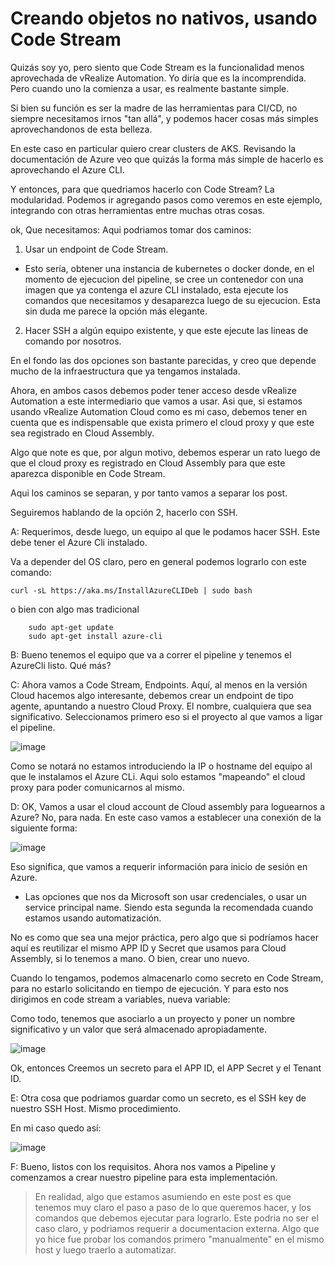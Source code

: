 
<h1> Creando objetos no nativos, usando Code Stream</h1>

Quizás soy yo, pero siento que Code Stream es la funcionalidad menos aprovechada de vRealize Automation. Yo diría que es la incomprendida. Pero cuando uno la comienza a usar, es realmente bastante simple.

Si bien su función es ser la madre de las herramientas para CI/CD, no siempre necesitamos irnos "tan allá", y podemos hacer cosas más simples aprovechandonos de esta belleza.


En este caso en particular quiero crear clusters de AKS.
Revisando la documentación de Azure veo que quizás la forma más simple de hacerlo es aprovechando el Azure CLI.

Y entonces, para que quedriamos hacerlo con Code Stream?
La modularidad. Podemos ir agregando pasos como veremos en este ejemplo, integrando con otras herramientas entre muchas otras cosas.

ok, Que necesitamos:
Aqui podriamos tomar dos caminos:

1. Usar un endpoint de Code Stream.
 - Esto sería, obtener una instancia de kubernetes o docker donde, en el momento de ejecucion del pipeline, se cree un contenedor con una imagen que ya contenga el azure CLI instalado, esta ejecute los comandos que necesitamos y desaparezca luego de su ejecucion.
    Esta sin duda me parece la opción más elegante. 

2. Hacer SSH a algún equipo existente, y que este ejecute las lineas de comando por nosotros.


En el fondo las dos opciones son bastante parecidas, y creo que depende mucho de la infraestructura que ya tengamos instalada.

Ahora, en ambos casos debemos poder tener acceso desde vRealize Automation a este intermediario que vamos a usar. Asi que, si estamos usando vRealize Automation Cloud como es mi caso, debemos tener en cuenta que es indispensable que exista primero el cloud proxy y que este sea registrado en Cloud Assembly.

Algo que note es que, por algun motivo, debemos esperar un rato luego de que el cloud proxy es registrado en Cloud Assembly para que este aparezca disponible en Code Stream.

Aqui los caminos se separan, y por tanto vamos a separar los post.

Seguiremos hablando de la opción 2, hacerlo con SSH.

A: Requerimos, desde luego, un equipo al que le podamos hacer SSH. Este debe tener el Azure Cli instalado. 

Va a depender del OS claro, pero en general podemos lograrlo con este comando:

    curl -sL https://aka.ms/InstallAzureCLIDeb | sudo bash

o bien con algo mas tradicional
```
    sudo apt-get update
    sudo apt-get install azure-cli
```

B: Bueno tenemos el equipo que va a correr el pipeline y tenemos el AzureCli listo. Qué más?

C: Ahora vamos a Code Stream, Endpoints.
Aquí, al menos en la versión Cloud hacemos algo interesante, debemos crear un endpoint de tipo agente, apuntando a nuestro Cloud Proxy. El nombre, cualquiera que sea significativo.
Seleccionamos primero eso si el proyecto al que vamos a ligar el pipeline.

![image](https://user-images.githubusercontent.com/51407995/163280028-636079bb-de52-43ab-9059-632c4ec088ce.png)

Como se notará no estamos introduciendo la IP o hostname del equipo al que le instalamos el Azure CLi. Aqui solo estamos "mapeando" el cloud proxy para poder comunicarnos al mismo.

D: OK, Vamos a usar el cloud account de Cloud assembly para loguearnos a Azure?
No, para nada. En este caso vamos a establecer una conexión de la siguiente forma:

![image](https://user-images.githubusercontent.com/51407995/163281413-c34ebd49-fed6-4c4a-9e9a-5f99e3359497.png)


Eso significa, que vamos a requerir información para inicio de sesión en Azure.
- Las opciones que nos da Microsoft son usar credenciales, o usar un service principal name. Siendo esta segunda la recomendada cuando estamos usando automatización.

No es como que sea una mejor práctica, pero algo que si podríamos hacer aquí es reutilizar el mismo APP ID y Secret que usamos para Cloud Assembly, si lo tenemos a mano.
O bien, crear uno nuevo.

Cuando lo tengamos, podemos almacenarlo como secreto en Code Stream, para no estarlo solicitando en tiempo de ejecución. Y para esto nos dirigimos en code stream a variables, nueva variable:

Como todo, tenemos que asociarlo a un proyecto y poner un nombre significativo y un valor que será almacenado apropiadamente.

![image](https://user-images.githubusercontent.com/51407995/163281891-b8a72cdc-96a6-4680-9527-e55609c875ee.png)


Ok, entonces Creemos un secreto para el APP ID, el APP Secret y el Tenant ID.

E: Otra cosa que podriamos guardar como un secreto, es el SSH key de nuestro SSH Host. Mismo procedimiento. 

En mi caso quedo así:

![image](https://user-images.githubusercontent.com/51407995/163282027-30f4592a-6411-4931-a539-ebbe0f728086.png)


F: Bueno, listos con los requisitos. Ahora nos vamos a Pipeline y comenzamos a crear nuestro pipeline para esta implementación.


> En realidad, algo que estamos asumiendo en este post es que tenemos muy claro el paso a paso de lo que queremos hacer, y los comandos que debemos ejecutar para lograrlo. Este podria no ser el caso claro, y podriamos requerir a documentacion externa. Algo que yo hice fue probar los comandos primero "manualmente" en el mismo host y luego traerlo a automatizar.






